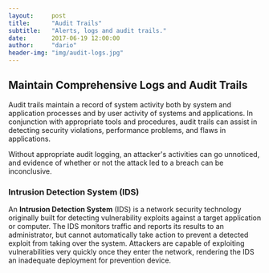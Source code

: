 ```yaml
---
layout:     post
title:      "Audit Trails"
subtitle:   "Alerts, logs and audit trails."
date:       2017-06-19 12:00:00
author:     "dario"
header-img: "img/audit-logs.jpg"
---
```


## Maintain Comprehensive Logs and Audit Trails
Audit trails maintain a record of system activity both by system and application processes and by user activity of systems and applications. In conjunction with appropriate tools and procedures, audit trails can assist in detecting security violations, performance problems, and flaws in applications.

Without appropriate audit logging, an attacker's activities can go unnoticed, and evidence of whether or not the attack led to a breach can be inconclusive.

### Intrusion Detection System (IDS)
An **Intrusion Detection System** (IDS) is a network security technology originally built for detecting vulnerability exploits against a target application or computer. The IDS monitors traffic and reports its results to an administrator, but cannot automatically take action to prevent a detected exploit from taking over the system. Attackers are capable of exploiting vulnerabilities very quickly once they enter the network, rendering the IDS an inadequate deployment for prevention device.

